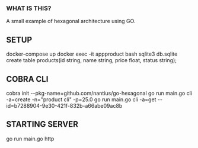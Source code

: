 ### WHAT IS THIS?
A small example of hexagonal architecture using GO.

## SETUP
docker-compose up
docker exec -it appproduct bash
sqlite3 db.sqlite
create table products(id string, name string, price float, status string);

## COBRA CLI
cobra init --pkg-name=github.com/nantius/go-hexagonal
go run main.go cli -a=create -n="product cli"  -p=25.0
go run main.go cli -a=get --id=b7288904-9e30-421f-832b-a66abe09ac8b

## STARTING SERVER
go run main.go http